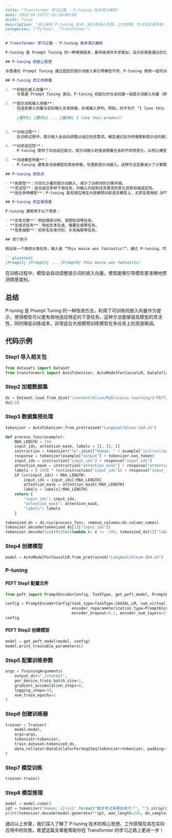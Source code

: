```markdown
---
title: "Transformer 学习之路 - P-tuning 技术深入解析"
date: 2024-04-19T17:35:18+08:00
draft: false
description: "深入解析 P-tuning 技术，探讨其核心思想、工作原理、优点及应用场景，并结合代码示例进行讲解。"
categories: ["Python", "Transformer"]
---

# Transformer 学习之路 - P-tuning 技术深入解析

P-tuning 是 Prompt Tuning 的一种增强版本，最早由清华大学提出，设计初衷是通过优化提示词来提升预训练模型在下游任务上的表现。P-tuning 不仅仅是简单的 Prompt Tuning，而是进一步利用**可学习的嵌入向量**来模拟提示词，以适应特定任务需求。P-tuning 特别适合语言模型微调，不仅适用于小规模的下游任务，也适用于需要更高灵活性的大模型。

## P-tuning 的核心思想

与普通的 Prompt Tuning 通过固定的提示词嵌入来引导模型不同，P-tuning 使用一组可训练的嵌入向量作为提示词，这些嵌入向量会在训练过程中自动调整，生成特定任务的嵌入表示。相比普通的 Prompt Tuning，P-tuning 的灵活性和适应性更高。

## P-tuning 的工作原理

1. **初始化嵌入向量**：
   - 与普通 Prompt Tuning 类似，P-tuning 初始化时也会创建一组提示词嵌入向量（即提示 token），但这些向量是随机初始化的，没有特定的含义。

2. **提示词和输入拼接**：
   - 将这些嵌入向量与实际输入文本拼接，形成输入序列。例如，对于句子 "I love this product!"，模型接收的输入会是：
     ```
     [提示1] [提示2] ... [提示N] I love this product!
     ```

3. **训练过程**：
   - 在训练过程中，提示嵌入会自动调整以适应任务需求。模型通过反向传播更新提示词的嵌入向量，以便它们能有效引导模型生成或理解特定任务的输出。

4. **动态适应性**：
   - P-tuning 提供了动态适应能力。提示词嵌入的值会随着任务的不同而变化，从而让模型更加灵活地适应各类任务。

5. **冻结模型参数**：
   - P-tuning 通常会冻结模型的其他参数，仅更新提示词嵌入。这种方法显著减少了计算需求，使其能够更高效地在大规模预训练模型上微调。

## P-tuning 的优点

- **高效性**：只优化少量的提示词嵌入，减少了训练时的计算开销。
- **灵活性**：适合适应多种下游任务，对输入内容和任务需求的变化具有较强适应性。
- **适合多种模型**：P-tuning 能有效应用在大规模预训练语言模型上，尤其在使用如 GPT、BERT 之类的模型时效果显著。

## P-tuning 的应用场景

P-tuning 通常用于以下场景：

- **文本分类**：例如情感分析、意图检测等任务。
- **生成式任务**：例如文本生成、摘要生成等任务。
- **信息抽取**：如命名实体识别、关系抽取等任务。

## 举个例子

假设有一个情感分类任务，输入是 “This movie was fantastic!”。通过 P-tuning，可以将输入的内容和可学习的提示词嵌入向量拼接在一起：

```plaintext
[Prompt1] [Prompt2] ... [PromptN] This movie was fantastic!
```

在训练过程中，模型会自动调整提示词的嵌入向量，使其能够引导模型更准确地预测情感类别。

## 总结

P-tuning 是 Prompt Tuning 的一种改进方法，利用了可训练的嵌入向量作为提示，使得模型可以更有效地适应特定的下游任务。这种方法能够提高模型的灵活性，同时降低训练成本，非常适合大规模预训练模型在多任务上的高效微调。

## 代码示例

### Step1 导入相关包

```python
from datasets import Dataset
from transformers import AutoTokenizer, AutoModelForCausalLM, DataCollatorForSeq2Seq, TrainingArguments, Trainer
```

### Step2 加载数据集

```python
ds = Dataset.load_from_disk("/content/drive/MyDrive/ai-learning/3-PEFT/data/alpaca_data_zh/")
ds[:3]
```

### Step3 数据集预处理

```python
tokenizer = AutoTokenizer.from_pretrained("Langboat/bloom-1b4-zh")

def process_func(example):
    MAX_LENGTH = 256
    input_ids, attention_mask, labels = [], [], []
    instruction = tokenizer("\n".join(["Human: " + example["instruction"], example["input"]]).strip() + "\n\nAssistant: ")
    response = tokenizer(example["output"] + tokenizer.eos_token)
    input_ids = instruction["input_ids"] + response["input_ids"]
    attention_mask = instruction["attention_mask"] + response["attention_mask"]
    labels = [-100] * len(instruction["input_ids"]) + response["input_ids"]
    if len(input_ids) > MAX_LENGTH:
        input_ids = input_ids[:MAX_LENGTH]
        attention_mask = attention_mask[:MAX_LENGTH]
        labels = labels[:MAX_LENGTH]
    return {
        "input_ids": input_ids,
        "attention_mask": attention_mask,
        "labels": labels
    }

tokenized_ds = ds.map(process_func, remove_columns=ds.column_names)
tokenizer.decode(tokenized_ds[1]["input_ids"])
tokenizer.decode(list(filter(lambda x: x != -100, tokenized_ds[1]["labels"])))
```

### Step4 创建模型

```python
model = AutoModelForCausalLM.from_pretrained("Langboat/bloom-1b4-zh")
```

### P-tuning

#### PEFT Step1 配置文件

```python
from peft import PromptEncoderConfig, TaskType, get_peft_model, PromptEncoderReparameterizationType

config = PromptEncoderConfig(task_type=TaskType.CAUSAL_LM, num_virtual_tokens=10,
                             encoder_reparameterization_type=PromptEncoderReparameterizationType.MLP,
                             encoder_dropout=0.1, encoder_num_layers=5, encoder_hidden_size=1024)
config
```

#### PEFT Step2 创建模型

```python
model = get_peft_model(model, config)
model.print_trainable_parameters()
```

### Step5 配置训练参数

```python
args = TrainingArguments(
    output_dir="./chatbot",
    per_device_train_batch_size=1,
    gradient_accumulation_steps=8,
    logging_steps=10,
    num_train_epochs=1
)
```

### Step6 创建训练器

```python
trainer = Trainer(
    model=model,
    args=args,
    tokenizer=tokenizer,
    train_dataset=tokenized_ds,
    data_collator=DataCollatorForSeq2Seq(tokenizer=tokenizer, padding=True),
)
```

### Step7 模型训练

```python
trainer.train()
```

### Step8 模型推理

```python
model = model.cuda()
ipt = tokenizer("Human: {}\n{}".format("数学考试有哪些技巧？", "").strip() + "\n\nAssistant: ", return_tensors="pt").to(model.device)
print(tokenizer.decode(model.generate(**ipt, max_length=256, do_sample=True)[0], skip_special_tokens=True))
```

通过以上步骤，我们深入了解了 P-tuning 技术的核心思想、工作原理及其在实际应用中的优势。希望这篇文章能帮助你在 Transformer 的学习之路上更进一步！
```
